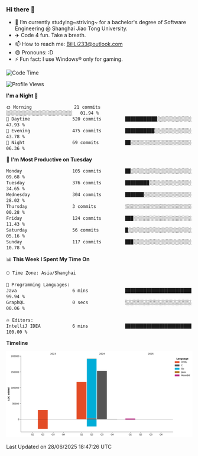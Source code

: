 ### Hi there 👋
- 🌱 I’m currently studying~striving~ for a bachelor's degree of Software Engineering @ Shanghai Jiao Tong University.
- ✈️ Code 4 fun. Take a breath.
- 📫 How to reach me: BillLi233@outlook.com
- 😄 Pronouns: :D
- ⚡ Fun fact: I use Windows® only for gaming.

<!--START_SECTION:waka-->
![Code Time](http://img.shields.io/badge/Code%20Time-439%20hrs%2047%20mins-blue)

![Profile Views](http://img.shields.io/badge/Profile%20Views-0-blue)

**I'm a Night 🦉** 

```text
🌞 Morning                21 commits          ░░░░░░░░░░░░░░░░░░░░░░░░░   01.94 % 
🌆 Daytime                520 commits         ████████████░░░░░░░░░░░░░   47.93 % 
🌃 Evening                475 commits         ███████████░░░░░░░░░░░░░░   43.78 % 
🌙 Night                  69 commits          ██░░░░░░░░░░░░░░░░░░░░░░░   06.36 % 
```
📅 **I'm Most Productive on Tuesday** 

```text
Monday                   105 commits         ██░░░░░░░░░░░░░░░░░░░░░░░   09.68 % 
Tuesday                  376 commits         █████████░░░░░░░░░░░░░░░░   34.65 % 
Wednesday                304 commits         ███████░░░░░░░░░░░░░░░░░░   28.02 % 
Thursday                 3 commits           ░░░░░░░░░░░░░░░░░░░░░░░░░   00.28 % 
Friday                   124 commits         ███░░░░░░░░░░░░░░░░░░░░░░   11.43 % 
Saturday                 56 commits          █░░░░░░░░░░░░░░░░░░░░░░░░   05.16 % 
Sunday                   117 commits         ███░░░░░░░░░░░░░░░░░░░░░░   10.78 % 
```


📊 **This Week I Spent My Time On** 

```text
🕑︎ Time Zone: Asia/Shanghai

💬 Programming Languages: 
Java                     6 mins              █████████████████████████   99.94 % 
GraphQL                  0 secs              ░░░░░░░░░░░░░░░░░░░░░░░░░   00.06 % 

🔥 Editors: 
IntelliJ IDEA            6 mins              █████████████████████████   100.00 % 
```

**Timeline**

![Lines of Code chart](https://raw.githubusercontent.com/GMH233/GMH233/main/assets/bar_graph.png)


 Last Updated on 28/06/2025 18:47:26 UTC
<!--END_SECTION:waka-->

<!--
**GMH233/GMH233** is a ✨ _special_ ✨ repository because its `README.md` (this file) appears on your GitHub profile.

Here are some ideas to get you started:

- 🔭 I’m currently working on ...
- 🌱 I’m currently learning ...
- 👯 I’m looking to collaborate on ...
- 🤔 I’m looking for help with ...
- 💬 Ask me about ...
- 📫 How to reach me: ...
- 😄 Pronouns: ...
- ⚡ Fun fact: ...
-->
